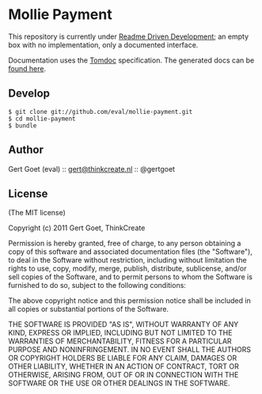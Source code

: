 Mollie Payment
========

This repository is currently under [Readme Driven Development](http://tom.preston-werner.com/2010/08/23/readme-driven-development.html); an empty box with no implementation, only a documented interface.

Documentation uses the [Tomdoc](http://tomdoc.org/) specification. The generated docs can be [found here](http://rubydoc.info/gems/mollie-payment/0.0.2/frames).

Develop
------------
    
    $ git clone git://github.com/eval/mollie-payment.git
    $ cd mollie-payment
    $ bundle

Author
------

Gert Goet (eval) :: gert@thinkcreate.nl :: @gertgoet

License
------

(The MIT license)

Copyright (c) 2011 Gert Goet, ThinkCreate

Permission is hereby granted, free of charge, to any person obtaining
a copy of this software and associated documentation files (the
"Software"), to deal in the Software without restriction, including
without limitation the rights to use, copy, modify, merge, publish,
distribute, sublicense, and/or sell copies of the Software, and to
permit persons to whom the Software is furnished to do so, subject to
the following conditions:

The above copyright notice and this permission notice shall be
included in all copies or substantial portions of the Software.

THE SOFTWARE IS PROVIDED "AS IS", WITHOUT WARRANTY OF ANY KIND,
EXPRESS OR IMPLIED, INCLUDING BUT NOT LIMITED TO THE WARRANTIES OF
MERCHANTABILITY, FITNESS FOR A PARTICULAR PURPOSE AND
NONINFRINGEMENT. IN NO EVENT SHALL THE AUTHORS OR COPYRIGHT HOLDERS BE
LIABLE FOR ANY CLAIM, DAMAGES OR OTHER LIABILITY, WHETHER IN AN ACTION
OF CONTRACT, TORT OR OTHERWISE, ARISING FROM, OUT OF OR IN CONNECTION
WITH THE SOFTWARE OR THE USE OR OTHER DEALINGS IN THE SOFTWARE.
